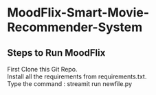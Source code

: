 # MoodFlix-Smart-Movie-Recommender-System

## Steps to Run MoodFlix
First Clone this Git Repo. <br>
Install all the requirements from requirements.txt. <br>
Type the command : streamit run newfile.py
